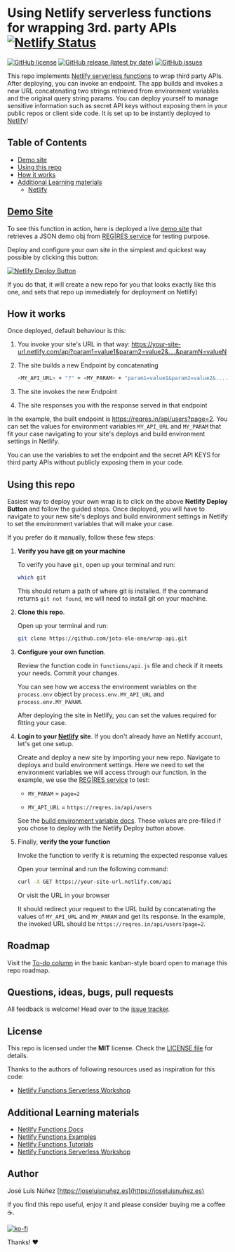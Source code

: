 # Using Netlify serverless functions for wrapping 3rd. party APIs [![Netlify Status](https://api.netlify.com/api/v1/badges/aecac50a-bebe-4399-969e-43b66dcad90b/deploy-status)](https://app.netlify.com/sites/wrap-api/deploys)

[![GitHub license](https://img.shields.io/github/license/jota-ele-ene/wrap-api)](https://github.com/jota-ele-ene/wrap-api/blob/main/LICENSE)
[![GitHub release (latest by date)](https://img.shields.io/github/v/release/jota-ele-ene/wrap-api)](https://github.com/jota-ele-ene/wrap-api/releases)
[![GitHub issues](https://img.shields.io/github/issues/jota-ele-ene/wrap-api)](https://github.com/jota-ele-ene/wrap-api/issues)

This repo implements [Netlify serverless functions](https://docs.netlify.com/functions/overview/) to wrap third party APIs. After deploying, you can invoke an endpoint. The app builds and invokes a new URL concatenating two strings retrieved from environment variables and the original query string params. You can deploy yourself to manage sensitive information such as secret API keys without exposing them in your public repos or client side code. It is set up to be instantly deployed to [Netlify](https://url.netlify.com/SyTBPVamO)!

## Table of Contents

- [Demo site](#demo-site)
- [Using this repo](#using-this-repo)
- [How it works](#how-it-works)
- [Additional Learning materials](#additional-learning-materials)
  * [Netlify](#netlify)

## [Demo Site](https://wrap-api.netlify.app/api)

  To see this function in action, here is deployed a live [demo site](https://wrap-api.netlify.app/api) that retrieves a JSON demo obj from [REG|RES service](https://reqres.in) for testing purpose.

  Deploy and configure your own site in the simplest and quickest way possible by clicking this button:

  [![Netlify Deploy Button](https://www.netlify.com/img/deploy/button.svg)](https://app.netlify.com/start/deploy?repository=https://github.com/jota-ele-ene/wrap-api#MY_API_URL=https://reqres.in/api/users&MY_PARAM=page=2)

  If you do that, it will create a new repo for you that looks exactly like this one, and sets that repo up immediately for deployment on Netlify)

## How it works

Once deployed, default behaviour is this:

1. You invoke your site's URL in that way: https://your-site-url.netlify.com/api?param1=value1&param2=value2&....&paramN=valueN

2. The site builds a new Endpoint by concatenating

    ```bash
    <MY_API_URL> + "?" + <MY_PARAM> + "param1=value1&param2=value2&....&paramN=valueN"
    ```
3. The site invokes the new Endpoint

4. The site responses you with the response served in that endpoint

In the example, the built endpoint is https://reqres.in/api/users?page=2. You can set the values for environment variables `MY_API_URL` and `MY_PARAM` that fit your case navigating to your site's deploys and build environment settings in Netlify.

You can use the variables to set the endpoint and the secret API KEYS for third party APIs without publicly exposing them in your code.

## Using this repo

Easiest way to deploy your own wrap is to click on the above **Netlify Deploy Button** and follow the guided steps. Once deployed, you will have to navigate to your new site's deploys and build environment settings in Netlify to set the environment variables that will make your case.

If you prefer do it manually, follow these few steps:

1. **Verify you have [git](https://git-scm.com/downloads) on your machine**

    To verify you have `git`, open up your terminal and run:

    ```bash
    which git
    ```

    This should return a path of where git is installed. If the command returns `git not found`, we will need to install git on your machine.

2. **Clone this repo**.

    Open up your terminal and run:

    ```bash
    git clone https://github.com/jota-ele-ene/wrap-api.git  
    ```

3. **Configure your own function**.

    Review the function code in `functions/api.js` file and check if it meets your needs. Commit your changes.

    You can see how we access the environment variables on the `process.env` object by `process.env.MY_API_URL` and `process.env.MY_PARAM`.

    After deploying the site in Netlify, you can set the values required for fitting your case.

4. **Login to your [Netlify](https://app.netlify.com/) site**. If you don't already have an Netlify account, let's get one setup.

    Create and deploy a new site by importing your new repo. Navigate to deploys and build environment settings. Here we need to set the environment variables we will access through our function. In the example, we use the [REG|RES service](https://reqres.in) to test:

    * `MY_PARAM` = `page=2`

    * `MY_API_URL` = `https://reqres.in/api/users`    

    See the [build environment variable docs](https://www.netlify.com/docs/continuous-deployment/#build-environment-variables). These values are pre-filled if you chose to deploy with the Netlify Deploy button above.

5. Finally, **verify the your function**

    Invoke the function to verify it is returning the expected response values

    Open your terminal and run the following command:

    ```bash
    curl -X GET https://your-site-url.netlify.com/api
    ```

    Or visit the URL in your browser

    It should redirect your request to the URL build by concatenating the values of `MY_API_URL` and `MY_PARAM` and get its response. In the example, the invoked URL should be `https://reqres.in/api/users?page=2`.

## Roadmap

Visit the [To-do column](https://github.com/users/jota-ele-ene/projects/1) in the basic kanban-style board open to manage this repo roadmap.

## Questions, ideas, bugs, pull requests

All feedback is welcome! Head over to the [issue tracker](https://github.com/jota-ele-ene/wrap-api/issues).

## License

This repo is licensed under the **MIT** license. Check the [LICENSE file](https://github.com/jota-ele-ene/wrap-api/blob/main/LICENSE) for details.

Thanks to the authors of following resources used as inspiration for this code:

- [Netlify Functions Serverless Workshop](https://github.com/DavidWells/netlify-functions-workshop)

## Additional Learning materials

- [Netlify Functions Docs](https://www.netlify.com/docs/functions/)
- [Netlify Functions Examples](https://functions.netlify.com/examples)
- [Netlify Functions Tutorials](https://functions.netlify.com/tutorials)
- [Netlify Functions Serverless Workshop](https://github.com/DavidWells/netlify-functions-workshop)

## Author

José Luis Núñez [https://joseluisnuñez.es](https://joseluisnuñez.es)

if you find this repo useful, enjoy it and please consider buying me a coffee ☕️.

[![ko-fi](https://ko-fi.com/img/githubbutton_sm.svg)](https://ko-fi.com/U7U27W8VV)

Thanks! ❤️
